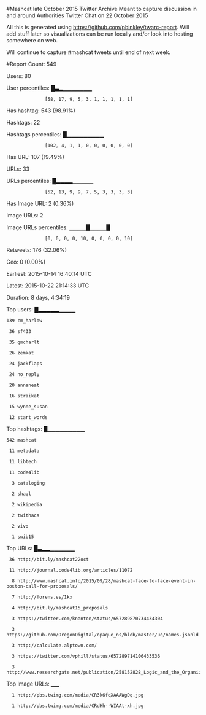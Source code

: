 #Mashcat late October 2015 Twitter Archive
Meant to capture discussion in and around Authorities Twitter Chat on 22 October 2015

All this is generated using https://github.com/pbinkley/twarc-report. Will add stuff later so visualizations can be run locally and/or look into hosting somewhere on web.

Will continue to capture #mashcat tweets until end of next week.


#Report
Count:                  549

Users:                   80

User percentiles: █▃▂▁▁▁▁▁▁▁

                  [58, 17, 9, 5, 3, 1, 1, 1, 1, 1]
                  
Has hashtag:            543 (98.91%)

Hashtags:                22

Hashtags percentiles: █▁▁▁▁▁▁▁▁▁

                  [102, 4, 1, 1, 0, 0, 0, 0, 0, 0]
                  
Has URL:                107 (19.49%)

URLs:                    33

URLs percentiles: █▂▂▂▂▁▁▁▁▁

                  [52, 13, 9, 9, 7, 5, 3, 3, 3, 3]
                  
Has Image URL:            2 (0.36%)

Image URLs:               2

Image URLs percentiles: ▁▁▁▁█▁▁▁▁█

                  [0, 0, 0, 0, 10, 0, 0, 0, 0, 10]
                  
Retweets:               176 (32.06%)

Geo:                      0 (0.00%)

Earliest:         2015-10-14 16:40:14 UTC

Latest:           2015-10-22 21:14:33 UTC

Duration:         8 days, 4:34:19

Top users:        █▂▂▂▂▂▁▁▁▁

    139 cm_harlow
    
     36 sf433
     
     35 gmcharlt
     
     26 zemkat
     
     24 jackflaps
     
     24 no_reply
     
     20 annaneat
     
     16 straikat
     
     15 wynne_susan
     
     12 start_words
     
Top hashtags:     █▁▁▁▁▁▁▁▁▁

    542 mashcat
    
     11 metadata
     
     11 libtech
     
     11 code4lib
     
      3 cataloging
      
      2 shaql
      
      2 wikipedia
      
      2 twithaca
      
      2 vivo
      
      1 swib15
      
Top URLs:         █▃▂▂▁▁▁▁▁▁

     36 http://bit.ly/mashcat22oct
     
     11 http://journal.code4lib.org/articles/11072
     
      8 http://www.mashcat.info/2015/09/28/mashcat-face-to-face-event-in-boston-call-for-proposals/
      
      7 http://forens.es/1kx
      
      4 http://bit.ly/mashcat15_proposals
      
      3 https://twitter.com/knanton/status/657289870734434304
      
      3 https://github.com/OregonDigital/opaque_ns/blob/master/uo/names.jsonld
      
      3 http://calculate.alptown.com/
      
      3 https://twitter.com/vphill/status/657289714106433536
      
      3 http://www.researchgate.net/publication/258152828_Logic_and_the_Organization_of_Information__an_appreciation_of_the_book_of_this_title_by_Martin_Frick._A_set_of_short_essays
      
Top Image URLs:   ▁▁

      1 http://pbs.twimg.com/media/CR3k6fqXAAAWgDq.jpg
      
      1 http://pbs.twimg.com/media/CRdHh--WIAAt-xh.jpg
